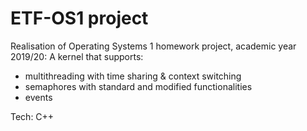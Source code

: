 # ETF-OS1 project

Realisation of Operating Systems 1 homework project, academic year 2019/20:
A kernel that supports:
- multithreading with time sharing & context switching
- semaphores with standard and modified functionalities
- events

Tech: C++
